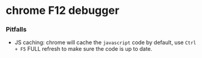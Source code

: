# chrome F12 debugger

### Pitfalls

* JS caching: chrome will cache the `javascript` code by default, use `Ctrl + F5` FULL refresh to make sure the code is up to date.